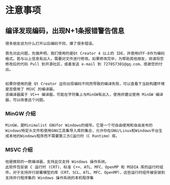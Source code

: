 ﻿# 注意事项

## 编译发现编码，出现N+1条报错警告信息

    很多朋友说为什么打开以后编码不同，爆了很多错误。

    首先对此问题，先做声明，我们使用的是Qt Creator 4 以上的 IDE，并使用UTF-8作为编码格式。若与以上信息有出入，需要对文件进行修改。如果修改完毕，为帮助其他朋友，烦请将您修改后的代码 Pull 到开源社区，或者发送 e-mail 到 727057301@qq.com，感谢您的付出。


    如果你使用的是 Qt Creator 且你出现编码不同而导致的编译失败，可以查看下当前构建环境是否使用了 MSVC 的编译器。
    该编译器属于 VC++ 编译器，可能在字符集上与MinGW有出入，使用并建议使用 MinGW 编译器，可以改善这个问题。


### MinGW 介绍

    MinGW，是Minimalist GNUfor Windows的缩写。它是一个可自由使用和自由发布的Windows特定头文件和使用GNU工具集导入库的集合，允许你在GNU/Linux和Windows平台生成本地的Windows程序而不需要第三方C运行时（C Runtime）库。

### MSVC 介绍

    他是微软的一款编译器，支持且仅支持 Windows 操作系统。
    此软件包安装 C 运行时 (CRT)、标准 C++、ATL、MFC、OpenMP 和 MSDIA 库的运行时组件。对于支持并行部署模型的库（CRT、SCL、ATL、MFC、OpenMP），这些运行时组件被安装到支持并行程序集的 Windows 操作系统的本机程序集